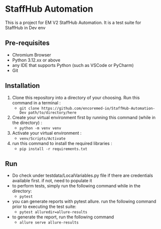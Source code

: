 # StaffHub Automation

This is a project for EM V2 StaffHub Automation. It is a test suite for StaffHub in Dev env

## Pre-requisites
- Chromium Browser
- Python 3.12.xx or above
- any IDE that supports Python (such as VSCode or PyCharm)
-  Git 

## Installation
1. Clone this repository into a directory of your choosing. Run this command in a terminal :
   - `git clone https://github.com/encoremed-io/StaffHub-Automation-Dev path/to/directory/here`
2. Create your virtual environment first by running this command (while in the directory) :
   - `python -m venv venv`
3. Activate your virtual environment :
   - `venv/Scripts/Activate`
4. run this command to install the required libraries :
   - `pip install -r requirements.txt`
  

## Run
- Do check under testdata/LocalVariables.py file if there are credentials available first. if not, need to populate it
- to perform tests, simply run the following command while in the directory:
  - `pytest`
- you can generate reports with pytest allure. run the following command prior to executing the test suite:
  - `pytest alluredir=allure-results`
- to generate the report, run the following command
  - `allure serve allure-results`
